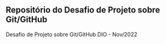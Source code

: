## Repositório do Desafio de Projeto sobre Git/GitHub

Desafio de Projeto sobre Git/GitHub DIO - Nov/2022
